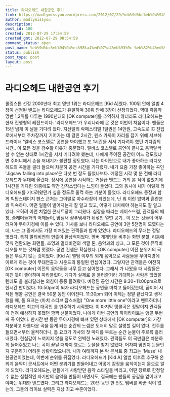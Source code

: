 ```yaml
---
title: 라디오헤드 내한공연 후기
link: https://madlymissyou.wordpress.com/2012/07/29/%eb%9d%bc%eb%94%94%ec%98%a4%ed%97%a4%eb%93%9c-%eb%82%b4%ed%95%9c%ea%b3%b5%ec%97%b0-%ed%9b%84%ea%b8%b0/
author: madlymissyou
description: 
post_id: 180
created: 2012-07-29 17:54:59
created_gmt: 2012-07-29 08:54:59
comment_status: open
post_name: %eb%9d%bc%eb%94%94%ec%98%a4%ed%97%a4%eb%93%9c-%eb%82%b4%ed%95%9c%ea%b3%b5%ec%97%b0-%ed%9b%84%ea%b8%b0
status: publish
post_type: post
layout: post
---
```


# 라디오헤드 내한공연 후기

롤링스톤 선정 2000년대 최고 명반 1위는 라디오헤드 [Kid A]였다. 100위 안에 앨범 4장이 선정된 밴드는 라디오헤드가 유일하며 30위 안에 3장이 선정되었다. 역대 락음악 명반 1,2위를 다투는 1990년대의 [OK computer]를 추억하지 않더라도 라디오헤드는 현재 진행형의 레전드이다. '라디오헤드'가 우리나라에 온 것은 이번이 처음이다. 팬들은 15년 넘게 이 날을 기다려 왔다. 지산밸리 락페스티벌 1일권은 14만원, 고속도로 IC 진입로에서부터 주차장까지 기어가는 데 걸린 2시간, 펜스 가까이 자리를 잡기 위해 서브헤드라이너 '엘비스 코스텔로' 공연을 봐야했고 또 1시간을 서서 기다려야 했던 기다림의 시간.. 이 모든 것을 감수할 이유가 충분했다. 엘비스 코스텔로 공연이 끝나고 옴짝달싹 할 수 없는 상태로 1시간을 서서 기다려야 했는데, 나에게 주어진 공간이 어느 정도였냐면 주머니에서 손을 꺼내기가 불편할 정도였다. 나는 아이팟으로 내가 좋아하는 라디오헤드의 곡들을 골라 들으며 차분히 공연 시간을 기다렸다. 내가 요즘 가장 좋아하는 곡인 'Jigsaw falling into place'은 다섯 번 정도 들었나보다. 예정된 시각 몇 분 전에 라디오헤드가 무대에 올랐다. 정시에 공연을 시작하는 거물급 밴드는 거의 본 적이 없었기에 1시간을 기다린 와중에도 약간 갑작스럽다는 느낌이 들었다. 그와 동시에 내가 이렇게 라디오헤드를 기다려왔던가 싶을 정도로 울컥 하는 기분이 들었다. 라디오헤드 등장과 함께 빅탑스테이지 펜스 근처는 그야말로 아수라장이 되었는데, 난 뭐 이런 압박과 혼란은 꽤 익숙하다. 어떤 일들이 벌어지는지 잘 알고 있고, 어떻게 대처해야 하는지도 잘 알고 있다. 오히려 이런 치열한 콘서트장이 그리웠다. 심장을 때리는 베이스드럼, 관객들의 떼창, 슬래머들과의 어깨놀이, 땀냄새 샴푸냄새가 뒤섞인 열띤 공기.. 이 모든 것들이 어우러져야 무아지경에 이를 수 있다. 기사를 보니 라디오헤드 공연에 3만 5천명이 모였다는데, 나는 그 중에서도 가장 미쳐있는 관객들과 함게 있었다. 라디오헤드의 무대는 정말 멋졌다. 특히 멀티비전의 연출이 환상적이었다. 멤버 개개인을 비추는 화면 분할, 리듬에 맞춰 전환되는 화면들, 조명과 멀티비전의 색깔 톤, 음악과의 싱크, 그 모든 것이 뮤직비디오를 보는 것처럼 멋졌다. 공연 컨셉은 확실했다. [OK computer] 이전 분위기의 곡들은 부르지 않는 것이었다. [Kid A] 앨범 이후의 외계 음악으로 사람들을 무아지경에 이르게 하는 것이 무대연출과 사운드의 통일된 컨셉이었다. 그렇지만 관객들은 여전히 [OK computer] 이전의 음악들을 너무 듣고 싶어했다. 그래서 <Karma Police>가 나왔을 때 사람들은 미친 듯이 좋아하며 따라불렀다. 게다가 실제로 <Creep>을 불러줄거라 기대하는 사람은 없었을텐데도 <Creep>을 불러달라는 외침이 종종 들려왔다. 예정된 공연 시간은 9:30~11:00pm으로 한시간 반이었다. 10:50pm이 되자 라디오헤드는 공연을 마치고 들어갔는데, 곧이어 시작된 앵콜 공연은 결국 50분 동안 이어진다. 11:30pm 되어 이제는 정말 끝났다고 생각했을 때, 톰 요크는 (마치 스티브 잡스처럼) "One more little one"이라고 멘트하더니 라디오헤드 최고의 대곡인 <Paranoid Android>를 연주하기 시작했다. 이 마지막 앵콜곡은 정말이지 관객들이 전혀 예상하지 못했던 깜짝 선물이었다. 나에게 이번 공연의 하이라이트는 앵콜 두번째 곡 <Exit Music>이었다. 한시간 반 동안 무아지경에 빠져 있던 상태에서 [OK computer]의 가장 차분하고 아름다운 곡을 듣게 되는 순간의 느낌은 도저히 말로 설명할 길이 없다. <Exit Music> 전주를 들으면서부터 울컥하더니, 톰 요크가 가사의 첫 마디를 부르는 순간 눈물이 주르륵 흘러내렸다. 현실감이 느껴지지 않을 정도로 완벽한 노래였다. 관객들도 이 곡만큼은 차분하게 들어주었고 나는 곡이 끝날 때까지 흐르는 눈물을 참지 않았다. 어차피 땀인지 눈물인지 구분하기 어려운 상황이었으니까. 내가 여태까지 본 락 콘서트 중 최고는 'Muse' 내한공연이었는데, 이번에 순위를 뒤집었다. 라디오헤드가 [Kid A] 앨범 이후로 추구해 온 외계 음악이 콘서트에서 어떤 분위기를 만들어내고 어떻게 감정을 움직이는지 몸으로 알게 되었다. 라디오헤드는, 팬들에게 사랑받던 음악 스타일을 버리고, 어떤 장르로 한정할 수 없는 실험적인 자기만의 음악을 만들어 내면서도, 결국에는 팬들의 공감을 얻어내고야마는 위대한 밴드였다. 그리고 라디오헤드는 20년 동안 한 번도 멤버를 바꾼 적이 없는데, 그들의 라이브 실력은 지상 최고 수준이었다.